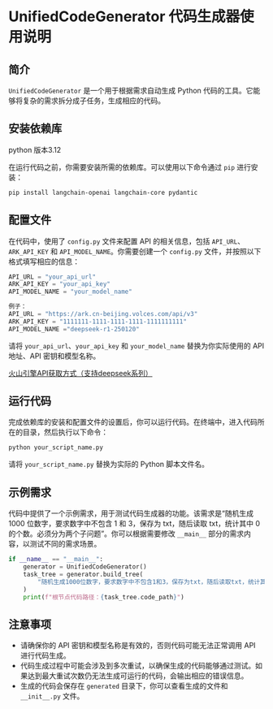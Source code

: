 # UnifiedCodeGenerator 代码生成器使用说明

## 简介
`UnifiedCodeGenerator` 是一个用于根据需求自动生成 Python 代码的工具。它能够将复杂的需求拆分成子任务，生成相应的代码。

## 安装依赖库
python 版本3.12

在运行代码之前，你需要安装所需的依赖库。可以使用以下命令通过 `pip` 进行安装：
```bash
pip install langchain-openai langchain-core pydantic
```

## 配置文件
在代码中，使用了 `config.py` 文件来配置 API 的相关信息，包括 `API_URL`、`ARK_API_KEY` 和 `API_MODEL_NAME`。你需要创建一个 `config.py` 文件，并按照以下格式填写相应的信息：
```python
API_URL = "your_api_url"
ARK_API_KEY = "your_api_key"
API_MODEL_NAME = "your_model_name"

例子：
API_URL = "https://ark.cn-beijing.volces.com/api/v3"
ARK_API_KEY = "1111111-1111-1111-1111-1111111111"
API_MODEL_NAME ="deepseek-r1-250120"
```
请将 `your_api_url`、`your_api_key` 和 `your_model_name` 替换为你实际使用的 API 地址、API 密钥和模型名称。

[火山引擎API获取方式（支持deepseek系列）](https://zhuanlan.zhihu.com/p/23798747150)

## 运行代码
完成依赖库的安装和配置文件的设置后，你可以运行代码。在终端中，进入代码所在的目录，然后执行以下命令：
```bash
python your_script_name.py
```
请将 `your_script_name.py` 替换为实际的 Python 脚本文件名。

## 示例需求
代码中提供了一个示例需求，用于测试代码生成器的功能。该需求是“随机生成 1000 位数字，要求数字中不包含 1 和 3，保存为 txt，随后读取 txt，统计其中 0 的个数。必须分为两个子问题”。你可以根据需要修改 `__main__` 部分的需求内容，以测试不同的需求场景。

```python
if __name__ == "__main__":
    generator = UnifiedCodeGenerator()
    task_tree = generator.build_tree(
        "随机生成1000位数字，要求数字中不包含1和3，保存为txt，随后读取txt，统计其中0的个数。必须分为两个子问题"
    )
    print(f"根节点代码路径：{task_tree.code_path}")
```

## 注意事项
- 请确保你的 API 密钥和模型名称是有效的，否则代码可能无法正常调用 API 进行代码生成。
- 代码生成过程中可能会涉及到多次重试，以确保生成的代码能够通过测试。如果达到最大重试次数仍无法生成可运行的代码，会输出相应的错误信息。
- 生成的代码会保存在 `generated` 目录下，你可以查看生成的文件和 `__init__.py` 文件。



